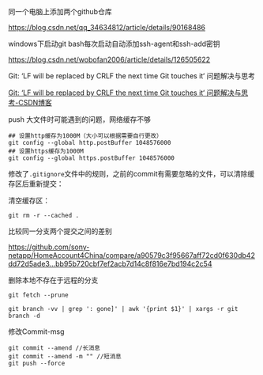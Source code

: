 同一个电脑上添加两个github仓库

https://blog.csdn.net/qq_34634812/article/details/90168486



windows下启动git bash每次启动自动添加ssh-agent和ssh-add密钥

https://blog.csdn.net/wobofan2006/article/details/126505622



Git: ‘LF will be replaced by CRLF the next time Git touches it‘ 问题解决与思考

[Git: ‘LF will be replaced by CRLF the next time Git touches it‘ 问题解决与思考-CSDN博客](https://blog.csdn.net/Babylonxun/article/details/126598477)



push 大文件时可能遇到的问题，网络缓存不够

```
## 设置http缓存为1000M（大小可以根据需要自行更改）
git config --global http.postBuffer 1048576000 
## 设置https缓存为1000M
git config --global https.postBuffer 1048576000
```



修改了`.gitignore`文件中的规则，之前的commit有需要忽略的文件，可以清除缓存区后重新提交：

清空缓存区：

```
git rm -r --cached .
```



比较同一分支两个提交之间的差别

https://github.com/sony-netapp/HomeAccount4China/compare/a90579c3f95667aff72cd0f630db42dd72d5ade3...bb95b720cbf7ef2acb7d14c8f816e7bd194c2c54



删除本地不存在于远程的分支

```
git fetch --prune

git branch -vv | grep ': gone]' | awk '{print $1}' | xargs -r git branch -d
```



修改Commit-msg

```
git commit --amend //长消息
git commit --amend -m "" //短消息
git push --force
```

